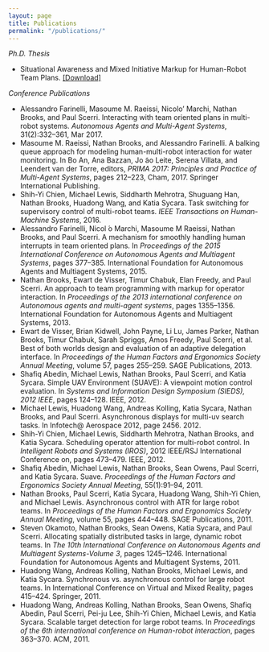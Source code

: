 ```yaml
---
layout: page
title: Publications
permalink: "/publications/"
---
```


*Ph.D. Thesis*
* Situational Awareness and Mixed Initiative Markup for Human-Robot Team Plans. [[Download]](https://www.ri.cmu.edu/publications/situational-awareness-mixed-initiative-markup-human-robot-team-plans/)


*Conference Publications*
* Alessandro Farinelli, Masoume M. Raeissi, Nicolo’ Marchi, Nathan Brooks, and Paul Scerri. Interacting with team oriented plans in multi-robot systems. *Autonomous Agents and Multi-Agent Systems*, 31(2):332–361, Mar 2017.
* Masoume M. Raeissi, Nathan Brooks, and Alessandro Farinelli. A balking queue approach for modeling human-multi-robot interaction for water monitoring. In Bo An, Ana Bazzan, Jo ̃ao Leite, Serena Villata, and Leendert van der Torre, editors, *PRIMA 2017: Principles and Practice of Multi-Agent Systems*, pages 212–223, Cham, 2017. Springer International Publishing.
* Shih-Yi Chien, Michael Lewis, Siddharth Mehrotra, Shuguang Han, Nathan Brooks, Huadong Wang, and Katia Sycara. Task switching for supervisory control of multi-robot teams. *IEEE Transactions on Human-Machine Systems*, 2016.
* Alessandro Farinelli, Nicol ́o Marchi, Masoume M Raeissi, Nathan Brooks, and Paul Scerri. A mechanism for smoothly handling human interrupts in team oriented plans. In *Proceedings of the 2015 International Conference on Autonomous Agents and Multiagent Systems*, pages 377–385. International Foundation for Autonomous Agents and Multiagent Systems, 2015.
* Nathan Brooks, Ewart de Visser, Timur Chabuk, Elan Freedy, and Paul Scerri. An approach to team programming with markup for operator interaction. In *Proceedings of the 2013 international conference on Autonomous agents and multi-agent systems*, pages 1355–1356. International Foundation for Autonomous Agents and Multiagent Systems, 2013.
* Ewart de Visser, Brian Kidwell, John Payne, Li Lu, James Parker, Nathan Brooks, Timur Chabuk, Sarah Spriggs, Amos Freedy, Paul Scerri, et al. Best of both worlds design and evaluation of an adaptive delegation interface. In *Proceedings of the Human Factors and Ergonomics Society Annual Meeting*, volume 57, pages 255–259. SAGE Publications, 2013.
* Shafiq Abedin, Michael Lewis, Nathan Brooks, Paul Scerri, and Katia Sycara. Simple UAV Environment (SUAVE): A viewpoint motion control evaluation. In *Systems and Information Design Symposium (SIEDS), 2012 IEEE*, pages 124–128. IEEE, 2012.
* Michael Lewis, Huadong Wang, Andreas Kolling, Katia Sycara, Nathan Brooks, and Paul Scerri. Asynchronous displays for multi-uv search tasks. In Infotech@ Aerospace 2012, page 2456. 2012.
* Shih-Yi Chien, Michael Lewis, Siddharth Mehrotra, Nathan Brooks, and Katia Sycara. Scheduling operator attention for multi-robot control. In *Intelligent Robots and Systems (IROS)*, 2012 IEEE/RSJ International Conference on, pages 473–479. IEEE, 2012.
* Shafiq Abedin, Michael Lewis, Nathan Brooks, Sean Owens, Paul Scerri, and Katia Sycara. Suave. *Proceedings of the Human Factors and Ergonomics Society Annual Meeting*, 55(1):91–94, 2011.
* Nathan Brooks, Paul Scerri, Katia Sycara, Huadong Wang, Shih-Yi Chien, and Michael Lewis. Asynchronous control with ATR for large robot teams. In *Proceedings of the Human Factors and Ergonomics Society Annual Meeting*, volume 55, pages 444–448. SAGE Publications, 2011.
* Steven Okamoto, Nathan Brooks, Sean Owens, Katia Sycara, and Paul Scerri. Allocating spatially distributed tasks in large, dynamic robot teams. In *The 10th International Conference on Autonomous Agents and Multiagent Systems-Volume 3*, pages 1245–1246. International Foundation for Autonomous Agents and Multiagent Systems, 2011.
* Huadong Wang, Andreas Kolling, Nathan Brooks, Michael Lewis, and Katia Sycara. Synchronous vs. asynchronous control for large robot teams. In International Conference on Virtual and Mixed Reality, pages 415–424. Springer, 2011.
* Huadong Wang, Andreas Kolling, Nathan Brooks, Sean Owens, Shafiq Abedin, Paul Scerri, Pei-ju Lee, Shih-Yi Chien, Michael Lewis, and Katia Sycara. Scalable target detection for large robot teams. In *Proceedings of the 6th international conference on Human-robot interaction*, pages 363–370. ACM, 2011.
